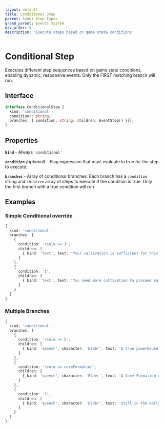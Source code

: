 ```yaml
---
layout: default
title: Conditional Step
parent: Event Step Types
grand_parent: Events System
nav_order: 5
description: 'Execute steps based on game state conditions'
---
```


# Conditional Step

Executes different step sequences based on game state conditions, enabling dynamic, responsive events. Only the FIRST matching branch will run.

## Interface

```typescript
interface ConditionalStep {
  kind: 'conditional';
  condition?: string;
  branches: { condition: string; children: EventStep[] }[];
}
```

## Properties

**`kind`** - Always `'conditional'`

**`condition`** _(optional)_ - Flag expression that must evaluate to true for the step to execute.

**`branches`** - Array of conditional branches. Each branch has a `condition` string and `children` array of steps to execute if the condition is true. Only the first branch with a true condition will run

## Examples

### Simple Conditional override

```typescript
{
  kind: 'conditional',
  branches: [
    {
      condition: 'realm >= 3',
      children: [
        { kind: 'text', text: 'Your cultivation is sufficient for this challenge.' }
      ]
    },
    {
      condition: '1',
      children: [
        { kind: 'text', text: 'You need more cultivation to proceed safely.' }
      ]
    }
  ]
}
```

### Multiple Branches

```typescript
{
  kind: 'conditional',
  branches: [
    {
      condition: 'realm >= 5',
      children: [
        { kind: 'speech', character: 'Elder', text: 'A true powerhouse! Welcome, honored one.' }
      ]
    },
    {
      condition: 'realm >= coreFormation',
      children: [
        { kind: 'speech', character: 'Elder', text: 'A Core Formation cultivator. Impressive.' }
      ]
    },
    {
      condition: '1',
      children: [
        { kind: 'speech', character: 'Elder', text: 'Still in the early stages. Keep training.' }
      ]
    }
  ]
}
```

